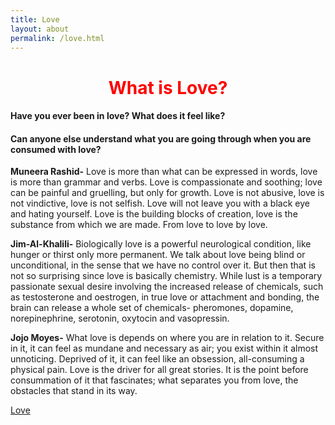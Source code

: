 ```yaml
---
title: Love
layout: about
permalink: /love.html
---
```

# **<center><font color="red">What is Love?</font></center>**



#### Have you ever been in **love**? What does it feel like?

#### Can anyone else understand what you are going through when you are consumed with **love**? 


**Muneera Rashid-**
Love is more than what can be expressed in words, love is more than grammar and verbs. Love is compassionate and soothing; love can be painful and gruelling, but only for growth. Love is not abusive, love is not vindictive, love is not selfish. Love will not leave you with a black eye and hating yourself. Love is the building blocks of creation, love is the substance from which we are made. From love to love by love.


**Jim-Al-Khalili-**
Biologically love is a powerful neurological condition, like hunger or thirst only more permanent. We talk about love being blind or unconditional, in the sense that we have no control over it. But then that is not so surprising since love is basically chemistry. While lust is a temporary passionate sexual desire involving the increased release of chemicals, such as testosterone and oestrogen, in true love or attachment and bonding, the brain can release a whole set of chemicals- pheromones, dopamine, norepinephrine, serotonin, oxytocin and vasopressin.


**Jojo Moyes-**
What love is depends on where you are in relation to it. Secure in it, it can feel as mundane and necessary as air; you exist within it almost unnoticing. Deprived of it, it can feel like an obsession, all-consuming a physical pain. Love is the driver for all great stories. It is the point before consummation of it that fascinates; what separates you from love, the obstacles that stand in its way.

[Love]((https://cdn.theguardian.tv/mainwebsite/2013/11/21/131121Marriedcouple-16x9.mp4))
